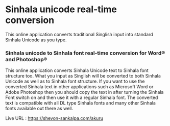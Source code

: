 # Sinhala unicode real-time conversion
This online application converts traditional Singlish input into standard Sinhala Unicode as you type. 

<h3>Sinhala unicode to Sinhala font real-time conversion for Word® and Photoshop®</h3>

This online application converts Sinhala Unicode text to Sinhala font structure too. What you input as Singlish will be converted to both Sinhala Unicode as well as to Sinhala font structure. If you want to use the converted Sinhala text in other applications such as Microsoft Word or Adobe Photoshop then you should copy the text in after turning the Sinhala Font switch on and then use it with a regular Sinhala font. The converted text is compatible with all DL type Sinhala fonts and many other Sinhala fonts available out there as well.

Live URL : https://shevon-sankalpa.com/akuru

